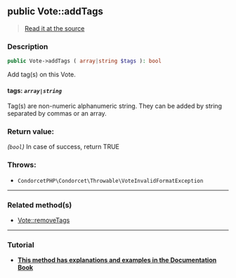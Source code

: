 ## public Vote::addTags

> [Read it at the source](https://github.com/julien-boudry/Condorcet/blob/master/src/Vote.php#L563)

### Description    

```php
public Vote->addTags ( array|string $tags ): bool
```

Add tag(s) on this Vote.
    

#### **tags:** *`array|string`*   
Tag(s) are non-numeric alphanumeric string. They can be added by string separated by commas or an array.    


### Return value:   

*(`bool`)* In case of success, return TRUE



### Throws:   

* ```CondorcetPHP\Condorcet\Throwable\VoteInvalidFormatException```

---------------------------------------

### Related method(s)      

* [Vote::removeTags](/Docs/ApiReferences/Vote%20Class/public%20Vote--removeTags.md)    

---------------------------------------

### Tutorial

* **[This method has explanations and examples in the Documentation Book](https://www.condorcet.io/3.AsPhpLibrary/5.Votes/2.VotesTags)**    
